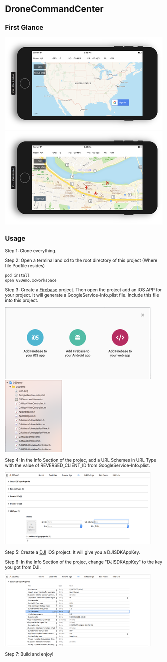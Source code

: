 # DroneCommandCenter

## First Glance

<img src="https://github.com/jhzhaofred/DroneCommandCenter/blob/master/Screenshots/login.png" width = "525" height = "299" alt="Firebase" align=center/> 

<img src="https://github.com/jhzhaofred/DroneCommandCenter/blob/master/Screenshots/pilot.png" width = "525" height = "299" alt="Firebase" align=center/> 

## Usage
  Step 1: Clone everything.
  
  Step 2: Open a terminal and cd to the root directory of this project (Where file Podfile resides)
  
    pod install
    open GSDemo.xcworkspace
  
  Step 3: Create a [Firebase](https://firebase.google.com/) project. Then open the project add an iOS APP for your project. It 
  will generate a GoogleService-Info.plist file. Include this file into this project.

<img src="https://github.com/jhzhaofred/DroneCommandCenter/blob/master/Screenshots/Firebase.png" width = "465" height = "230" alt="Firebase" align=center/> <img src="https://github.com/jhzhaofred/DroneCommandCenter/blob/master/Screenshots/include.png" width = "182" height = "230" alt="Firebase" align=center/> 
  
  Step 4: In the Info Section of the projec, add a URL Schemes in URL Type with the value of REVERSED_CLIENT_ID from GoogleService-Info.plist.

<img src="https://github.com/jhzhaofred/DroneCommandCenter/blob/master/Screenshots/URL.png" width = "465" height = "230" alt="Firebase" align=center/> 

  Step 5: Create a [DJI](https://developer.dji.com/) iOS project. It will give you a DJISDKAppKey.
  
  Step 6: In the Info Section of the projec, change "DJISDKAppKey" to the key you got from DJI.
  
<img src="https://github.com/jhzhaofred/DroneCommandCenter/blob/master/Screenshots/info.png" width = "465" height = "230" alt="Firebase" align=center/> 
  
  Step 7: Build and enjoy!
